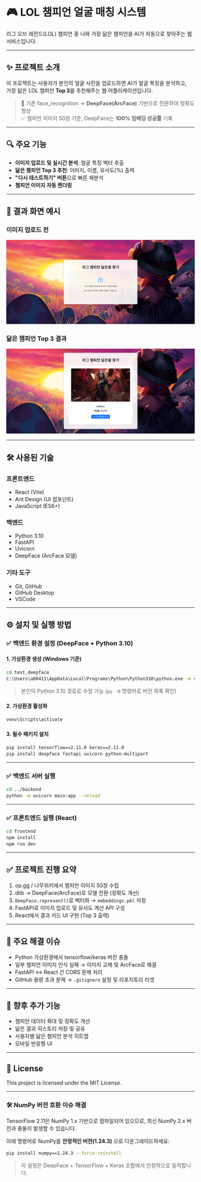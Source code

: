 
# 🎮 LOL 챔피언 얼굴 매칭 시스템

리그 오브 레전드(LOL) 챔피언 중 나와 가장 닮은 챔피언을 AI가 자동으로 찾아주는 웹서비스입니다.

---

## ✨ 프로젝트 소개

이 프로젝트는 사용자가 본인의 얼굴 사진을 업로드하면 AI가 얼굴 특징을 분석하고,  
가장 닮은 LOL 챔피언 **Top 3**를 추천해주는 웹 어플리케이션입니다.

> 🧠 기존 face_recognition → **DeepFace(ArcFace)** 기반으로 전환하여 정확도 향상  
> ✅ 챔피언 이미지 50장 기준, DeepFace는 **100% 임베딩 성공률** 기록

---

## 🔍 주요 기능

- **이미지 업로드 및 실시간 분석**: 얼굴 특징 벡터 추출
- **닮은 챔피언 Top 3 추천**: 이미지, 이름, 유사도(%) 출력
- **"다시 테스트하기" 버튼**으로 빠른 재분석
- **챔피언 이미지 자동 렌더링**

---

## 📸 결과 화면 예시

### 이미지 업로드 전
![upload](./public/screenshots/upload.png)

### 닮은 챔피언 Top 3 결과
![result](./public/screenshots/result.png)

---

## 🛠 사용된 기술

### 프론트엔드
- React (Vite)
- Ant Design (UI 컴포넌트)
- JavaScript (ES6+)

### 백엔드
- Python 3.10
- FastAPI
- Uvicorn
- DeepFace (ArcFace 모델)

### 기타 도구
- Git, GitHub
- GitHub Desktop
- VSCode

---

## ⚙ 설치 및 실행 방법

### ✅ 백엔드 환경 설정 (DeepFace + Python 3.10)

#### 1. 가상환경 생성 (Windows 기준)

```bash
cd test_deepface
C:\Users\a00411\AppData\Local\Programs\Python\Python310\python.exe -m venv venv
```

> 본인의 Python 3.10 경로로 수정 가능 (`py -0` 명령어로 버전 목록 확인)

#### 2. 가상환경 활성화

```bash
venv\Scripts\activate
```

#### 3. 필수 패키지 설치

```bash
pip install tensorflow==2.11.0 keras==2.11.0
pip install deepface fastapi uvicorn python-multipart
```

---

### ✅ 백엔드 서버 실행

```bash
cd ../backend
python -m uvicorn main:app --reload
```

---

### ✅ 프론트엔드 실행 (React)

```bash
cd frontend
npm install
npm run dev
```

---

## ✅ 프로젝트 진행 요약

1. op.gg / 나무위키에서 챔피언 이미지 50장 수집
2. dlib → DeepFace(ArcFace)로 모델 전환 (정확도 개선)
3. `DeepFace.represent()`로 벡터화 → `embeddings.pkl` 저장
4. FastAPI로 이미지 업로드 및 유사도 계산 API 구성
5. React에서 결과 카드 UI 구현 (Top 3 출력)

---

## 🐞 주요 해결 이슈

- Python 가상환경에서 tensorflow/keras 버전 충돌
- 일부 챔피언 이미지 인식 실패 → 이미지 교체 및 ArcFace로 해결
- FastAPI ↔ React 간 CORS 문제 처리
- GitHub 용량 초과 문제 → `.gitignore` 설정 및 리포지토리 리셋

---

## 🔮 향후 추가 기능

- 챔피언 데이터 확대 및 정확도 개선
- 닮은 결과 히스토리 저장 및 공유
- 사용자별 닮은 챔피언 분석 히트맵
- 모바일 반응형 UI

---

## 📄 License

This project is licensed under the MIT License.

---

### 🛠 NumPy 버전 호환 이슈 해결

TensorFlow 2.11은 NumPy 1.x 기반으로 컴파일되어 있으므로, 최신 NumPy 2.x 버전과 충돌이 발생할 수 있습니다.

아래 명령어로 NumPy를 **안정적인 버전(1.24.3)** 으로 다운그레이드하세요:

```bash
pip install numpy==1.24.3 --force-reinstall
```

> 이 설정은 DeepFace + TensorFlow + Keras 조합에서 안정적으로 동작합니다.
